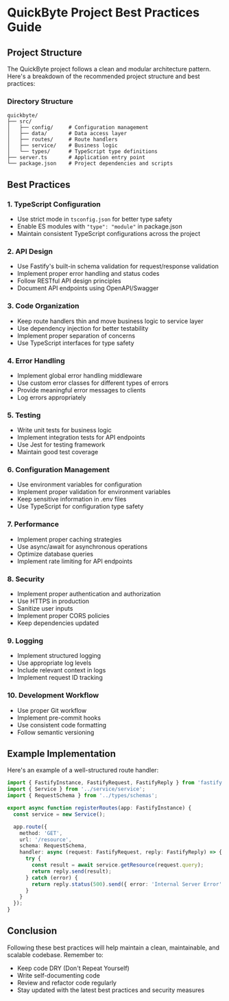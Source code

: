 # QuickByte Project Best Practices Guide

## Project Structure

The QuickByte project follows a clean and modular architecture pattern. Here's a breakdown of the recommended project structure and best practices:

### Directory Structure
```
quickbyte/
├── src/
│   ├── config/     # Configuration management
│   ├── data/       # Data access layer
│   ├── routes/     # Route handlers
│   ├── service/    # Business logic
│   └── types/      # TypeScript type definitions
├── server.ts       # Application entry point
└── package.json    # Project dependencies and scripts
```

## Best Practices

### 1. TypeScript Configuration
- Use strict mode in `tsconfig.json` for better type safety
- Enable ES modules with `"type": "module"` in package.json
- Maintain consistent TypeScript configurations across the project

### 2. API Design
- Use Fastify's built-in schema validation for request/response validation
- Implement proper error handling and status codes
- Follow RESTful API design principles
- Document API endpoints using OpenAPI/Swagger

### 3. Code Organization
- Keep route handlers thin and move business logic to service layer
- Use dependency injection for better testability
- Implement proper separation of concerns
- Use TypeScript interfaces for type safety

### 4. Error Handling
- Implement global error handling middleware
- Use custom error classes for different types of errors
- Provide meaningful error messages to clients
- Log errors appropriately

### 5. Testing
- Write unit tests for business logic
- Implement integration tests for API endpoints
- Use Jest for testing framework
- Maintain good test coverage

### 6. Configuration Management
- Use environment variables for configuration
- Implement proper validation for environment variables
- Keep sensitive information in .env files
- Use TypeScript for configuration type safety

### 7. Performance
- Implement proper caching strategies
- Use async/await for asynchronous operations
- Optimize database queries
- Implement rate limiting for API endpoints

### 8. Security
- Implement proper authentication and authorization
- Use HTTPS in production
- Sanitize user inputs
- Implement proper CORS policies
- Keep dependencies updated

### 9. Logging
- Implement structured logging
- Use appropriate log levels
- Include relevant context in logs
- Implement request ID tracking

### 10. Development Workflow
- Use proper Git workflow
- Implement pre-commit hooks
- Use consistent code formatting
- Follow semantic versioning

## Example Implementation

Here's an example of a well-structured route handler:

```typescript
import { FastifyInstance, FastifyRequest, FastifyReply } from 'fastify';
import { Service } from '../service/service';
import { RequestSchema } from '../types/schemas';

export async function registerRoutes(app: FastifyInstance) {
  const service = new Service();

  app.route({
    method: 'GET',
    url: '/resource',
    schema: RequestSchema,
    handler: async (request: FastifyRequest, reply: FastifyReply) => {
      try {
        const result = await service.getResource(request.query);
        return reply.send(result);
      } catch (error) {
        return reply.status(500).send({ error: 'Internal Server Error' });
      }
    }
  });
}
```

## Conclusion

Following these best practices will help maintain a clean, maintainable, and scalable codebase. Remember to:
- Keep code DRY (Don't Repeat Yourself)
- Write self-documenting code
- Review and refactor code regularly
- Stay updated with the latest best practices and security measures 